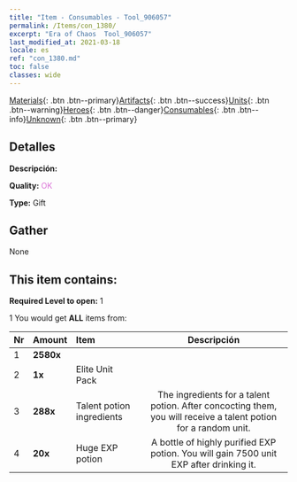 ```yaml
---
title: "Item - Consumables - Tool_906057"
permalink: /Items/con_1380/
excerpt: "Era of Chaos  Tool_906057"
last_modified_at: 2021-03-18
locale: es
ref: "con_1380.md"
toc: false
classes: wide
---
```

 [Materials](/es/Items/){: .btn .btn--primary}[Artifacts](/es/Items/Artifacts/){: .btn .btn--success}[Units](/es/Items/Units/){: .btn .btn--warning}[Heroes](/es/Items/Heroes/){: .btn .btn--danger}[Consumables](/es/Items/Consumables/){: .btn .btn--info}[Unknown](/es/Items/Unknown/){: .btn .btn--primary}

## Detalles
 **Descripción:** 

 **Quality:** <span style="color: #DA70D6">OK</span>

 **Type:** Gift

## Gather

  None

## This item contains:

 **Required Level to open:** 1

 1 You would get **ALL** items  from:

  | Nr | Amount |     Item    | Descripción |
  |:---|:-------|:------------|:-----------:|
  | 1 |  **2580x** | <i class="fas fa-gem"/> |  | 
  | 2 |  **1x** | Elite Unit Pack |   | 
  | 3 |  **288x** | Talent potion ingredients | The ingredients for a talent potion. After concocting them, you will receive a talent potion for a random unit.   | 
  | 4 |  **20x** | Huge EXP potion | A bottle of highly purified EXP potion. You will gain 7500 unit EXP after drinking it.  | 
